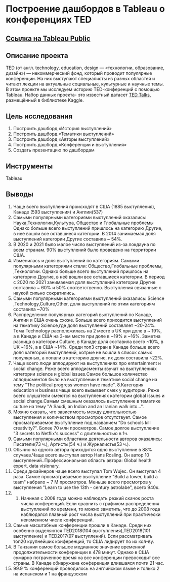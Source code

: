 # Построение дашбордов в Tableau о конференциях TED
## [Ссылка на Tableau Public](https://public.tableau.com/app/profile/nikita.shestakov/viz/Story_TED_Shestakov/TED)
## Описание проекта
TED (от англ. technology, education, design — «технологии, образование, дизайн») — некоммерческий фонд, который проводит популярные конференции. На них выступают специалисты из разных областей и читают лекции на актуальные социальные, культурные и научные темы. В этом проекте мы исследуем историю TED-конференций с помощью Tableau. Набор данных проекта- это известный датасет [TED Talks](https://www.kaggle.com/datasets/rounakbanik/ted-talks), размещённый в библиотеке Kaggle.
## Цель исследования
 1. Построить дашборд «История выступлений»
 2. Построить дашборд «Тематики выступлений»
 3. Построить дашборд «Авторы выступлений»
 4. Построить дашборд «Конференции и выступления»
 5. Создать презентацию по дашбордам

## Инструменты
Tableau
## Выводы
1.  Чаще всего выступления происходят в США (1885 выступления), Канаде (593 выступления) и Англии(537)
2.  Самыми популярными категориями выступлений оказались: Наука,Технологии,Культура, Общество и Глобальные проблемы Однако больше всего выступлений пришлось на категорию Другие, в неё вошли все оставшиеся категории. В 2014 занимаемая доля выступлений категории Другие составила ~ 54%.
3.  В 2020 и 2021 было малое число выступлений из-за локдауна по всем странам. 90% выступлений было проведено на территории США. 
4.  Изменилась  и доля  выступлений по категориям. Самыми популярными категориями  стали: Общество,Глобальные проблемы, ,Технологии. Однако больше всего выступлений пришлось на категорию Другие, в неё вошли все оставшиеся категории. В период с 2020 по 2021 занимаемая доля выступлений категории Другие составила ~ 60% и 50% соответственно. Выступления связанные с наукой сильно сократились.
5. Самыми популярными категориями выступлений оказались: Science ,Technology,Culture,Other, доля выступлений по этим категориям составила ~70%
6.  Распределение популярных категорий выступлений по Канаде, Англии и США очень схоже. Больше всего приходится выступлений на тематику Science,где доля выступлений составляет ~20-24%. Тема Technology расположилась на 2 месте в UK при доле в ~ 19%, а в Канаде и США на 3-ем месте при доле в ~19% и ~16%. Заметна разница в категории Culture, в Канаде доля составила всего ~10%, в UK ~16%, а в США ~14%. Среди топ3 стран  в Канаде больше всего доля категорий выступлений, котрые не вошли в список самых популярных, а попали в категорию другие,  их доля составила ~22%.
7. Чаще всего люди аплодируют на выступлениях про entertainment и social change. Реже всего аплодисменты звучат на выступлениях категории science и global issues.Самое большое количество аплодисментов было на выступлении в тематике social change  на тему "The political progress women have made".
8.Категория education и business чаще всего вызывает смех у аудитории. Реже всего слушатели смеются на выступлениях категории global issues и social change.Самым смешным оказалось выступление в тематике culture на тему "A Saudi, an Indian and an Iranian walk into...".
9. Можно сказать, что зависимость между длительностью выступления и количеством просмотров отсутствует. Самое просматриваемое выступление под названием "Do schools kill creativity?". Более 70 млн просмотров. Самое долгое выступление "3 secrets to Netflix's success" с длительностью в 1ч.
10. Самыми популярными  областями деятельности авторов оказались: Писатели(73 ч.),   Артисты(54 ч.) и Журналисты(53 ч.).
11. Обычно на одного автора приходится одно выступление в 88% случаев.Чаще всего выступал автор  Hans Rosling. Он автор 10 выступлений..Профессиональная область автора: Global health expert, data visionary.
12. Среди дизайнеров чаще всего выступал Tom Wujec. Он выступал 4 раза. Самое просматриваемое выступление   "Build a tower, build a team" набрало  ~ 7 М просмотров. Меньше всего просмотров у выступления  "Learn to use the 13th - century astrolabe", всего  940к.
13. 1. Начиная с 2008 года можно наблюдать резкий скачок роста числа конференций. Если сравнить с  графиком распределения выступлений по времени, то можно заметить, что до 2008 года наблюдался плавный рост числа выступлений при практически неизменном числе конференций.
14. Самые масштабные конференции прошли в Канаде. Среди них особенно выделяются TED2018(104 выступления),TED2018(101 выступление) и TED2017(97 выступлений). Если рассматривать топ20 крупнейших конференций, то США лидирует  по их кол-ву.
15. В Танзании самое большое медианное значение  временной продолжительности конференции  в 478 минут. Однако в  США  сумарно потраченное время на все конференции превосходит  все страны. В Канаде обнаружена конференция длившаяся почти 21 час.
16.  99.9 % конференций проводилось на английском языке и только 2 на  испанском и 1 на французском
